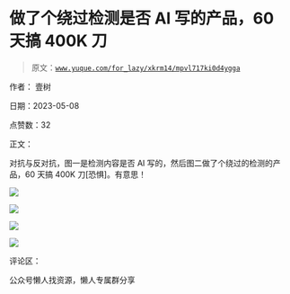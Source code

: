 # 做了个绕过检测是否 AI 写的产品，60 天搞 400K 刀

> 原文：[`www.yuque.com/for_lazy/xkrm14/mpvl717ki0d4ygga`](https://www.yuque.com/for_lazy/xkrm14/mpvl717ki0d4ygga)

作者： 壹树

日期：2023-05-08

点赞数：32

正文：

对抗与反对抗，图一是检测内容是否 AI 写的，然后图二做了个绕过的检测的产品，60 天搞 400K 刀[恐惧]。有意思！

![](img/d72e10006320321eb11acf6b4394ee8d.png)

![](img/ce328487e59f735fb4309e88d3b4d133.png)

![](img/d8def4e609d70d3ce7b793a00fdb17b3.png)

![](img/59571e8c6958cceb563b9dab4886c333.png)

评论区：

公众号懒人找资源，懒人专属群分享

